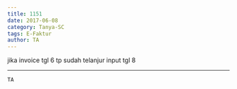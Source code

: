 ```yaml
---
title: 1151
date: 2017-06-08
category: Tanya-SC
tags: E-Faktur
author: TA
---
```


jika invoice tgl 6 tp sudah telanjur input tgl 8

---



`TA`
